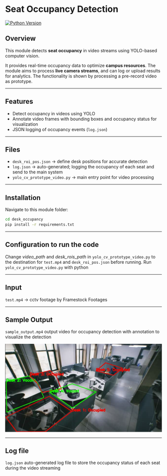 # Seat Occupancy Detection

[![Python Version](https://img.shields.io/badge/python-3.13-blue)](https://www.python.org/)

## Overview
This module detects **seat occupancy** in video streams using YOLO-based computer vision.

It provides real-time occupancy data to optimize **campus resources**. The module aims to process **live camera streams**, and can log or upload results for analytics. The functionality is shown by processing a pre-record video as prototype.

---

## Features
- Detect occupancy in videos using YOLO
- Annotate video frames with bounding boxes and occupancy status for visualization
- JSON logging of occupancy events (`log.json`)

---

## Files 
- `desk_roi_pos.json` → define desk positions for accurate detection
- `log.json` → auto-generated; logging the occupancy of each seat and send to the main system
- `yolo_cv_prototype_video.py` → main entry point for video processing 

---

## Installation
Navigate to this module folder:
```bash
cd desk_occupancy
pip install -r requirements.txt
```
---

## Configuration to run the code
Change *video_path* and *desk_rois_path* in `yolo_cv_prototype_video.py` to the destination for `test.mp4` and `desk_roi_pos.json` before running.
Run `yolo_cv_prototype_video.py` with python

---

## Input
`test.mp4` → cctv footage by Framestock Footages

---

## Sample Output
`sample_output.mp4` output video for occupancy detection with annotation to visualize the detection

![Sample Output](output.png)

---

## Log file
`log.json` auto-generated log file to store the occupancy status of each seat during the video streaming


